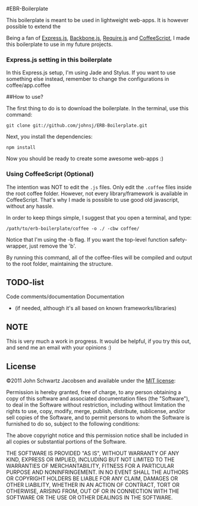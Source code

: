 #EBR-Boilerplate

This boilerplate is meant to be used in lightweight web-apps. It is however possible to extend the 

Being a fan of [Express.js](http://expressjs.com/), [Backbone.js](http://documentcloud.github.com/backbone/), [Require.js](http://requirejs.org/) and [CoffeeScript](http://coffeescript.org/), I made this boilerplate to use in my future projects.

### Express.js setting in this boilerplate

In this Express.js setup, I'm using Jade and Stylus. If you want to use something else instead, remember to change the configurations in coffee/app.coffee

##How to use?

The first thing to do is to download the boilerplate. In the terminal, use this command:

    git clone git://github.com/johnsj/ERB-Boilerplate.git

Next, you install the dependencies:

    npm install

Now you should be ready to create some awesome web-apps :)

### Using CoffeeScript (Optional)

The intention was NOT to edit the `.js` files. Only edit the `.coffee` files inside the root coffee folder. However, not every library/framework is available in CoffeeScript. That's why I made is possible to use good old javascript, without any hassle.

In order to keep things simple, I suggest that you open a terminal, and type:

    /path/to/erb-boilerplate/coffee -o ./ -cbw coffee/

Notice that I'm using the -b flag. If you want the top-level function safety-wrapper,
just remove the 'b'.

By running this command, all of the coffee-files will be compiled and output to the root folder, maintaining the structure.

## TODO-list

Code comments/documentation
Documentation
- (if needed, although it's all based on known frameworks/libraries)

## NOTE

This is very much a work in progress. It would be helpful, if you try this out, and send me an email with your opinions :)

## License

©2011 John Schwartz Jacobsen and available under the [MIT license](http://www.opensource.org/licenses/mit-license.php):

Permission is hereby granted, free of charge, to any person obtaining a copy of this software and associated documentation files (the "Software"), to deal in the Software without restriction, including without limitation the rights to use, copy, modify, merge, publish, distribute, sublicense, and/or sell copies of the Software, and to permit persons to whom the Software is furnished to do so, subject to the following conditions:

The above copyright notice and this permission notice shall be included in all copies or substantial portions of the Software.

THE SOFTWARE IS PROVIDED "AS IS", WITHOUT WARRANTY OF ANY KIND, EXPRESS OR IMPLIED, INCLUDING BUT NOT LIMITED TO THE WARRANTIES OF MERCHANTABILITY, FITNESS FOR A PARTICULAR PURPOSE AND NONINFRINGEMENT. IN NO EVENT SHALL THE AUTHORS OR COPYRIGHT HOLDERS BE LIABLE FOR ANY CLAIM, DAMAGES OR OTHER LIABILITY, WHETHER IN AN ACTION OF CONTRACT, TORT OR OTHERWISE, ARISING FROM, OUT OF OR IN CONNECTION WITH THE SOFTWARE OR THE USE OR OTHER DEALINGS IN THE SOFTWARE.